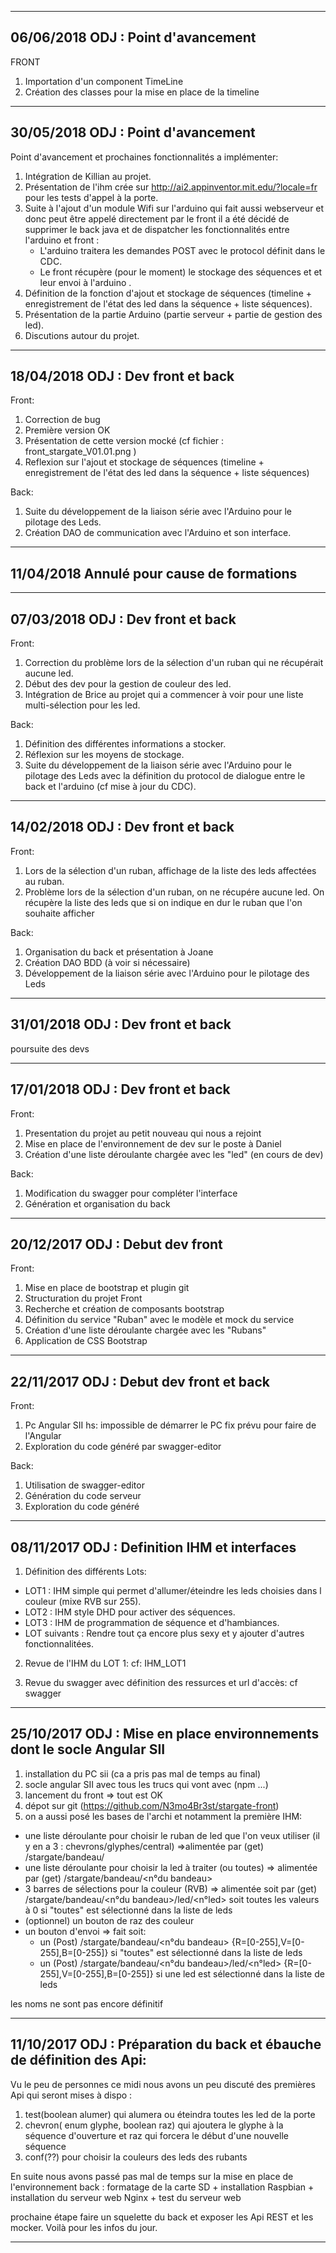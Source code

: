 -----------
06/06/2018
ODJ : Point d'avancement
--
FRONT
1) Importation d'un component TimeLine
2) Création des classes pour la mise en place de la timeline


-----------
30/05/2018
ODJ : Point d'avancement
--
Point d'avancement et prochaines fonctionnalités a implémenter:
1) Intégration de Killian au projet.
1) Présentation de l'ihm crée sur http://ai2.appinventor.mit.edu/?locale=fr pour les tests d'appel à la porte.
2) Suite à l'ajout d'un module Wifi sur l'arduino qui fait aussi webserveur et donc peut être appelé directement par le front il a été décidé de supprimer le back java et de dispatcher les fonctionnalités entre l'arduino et front :
    - L'arduino traitera les demandes POST avec le protocol définit dans le CDC.
    - Le front récupère (pour le moment) le stockage des séquences et et leur envoi à l'arduino .
3) Définition de la fonction d'ajout et stockage de séquences (timeline + enregistrement de l'état des led dans la séquence + liste séquences). 
4) Présentation de la partie Arduino (partie serveur + partie de gestion des led).
5) Discutions autour du projet. 
-----------
18/04/2018
ODJ : Dev front et back
--

Front:
1) Correction de bug
2) Première version OK 
3) Présentation de cette version mocké (cf fichier : front_stargate_V01.01.png )
4) Reflexion sur l'ajout et stockage de séquences (timeline + enregistrement de l'état des led dans la séquence + liste séquences) 


Back:
1) Suite du développement de la liaison série avec l'Arduino pour le pilotage des Leds.
2) Création DAO de communication avec l'Arduino et son interface.

-----------
11/04/2018
Annulé pour cause de formations
--


-----------
07/03/2018
ODJ : Dev front et back
--

Front:
1) Correction du problème lors de la sélection d'un ruban qui ne récupérait aucune led.
2) Début des dev pour la gestion de couleur des led.
3) Intégration de Brice au projet qui a commencer à voir pour une liste multi-sélection pour les led.

Back:
1) Définition des différentes informations a stocker.
2) Réflexion sur les moyens de stockage.
3) Suite du développement de la liaison série avec l'Arduino pour le pilotage des Leds avec la définition du protocol
de dialogue entre le back et l'arduino (cf mise à jour du CDC).


-----------
14/02/2018
ODJ : Dev front et back
--

Front:
1) Lors de la sélection d'un ruban, affichage de la liste des leds affectées au ruban.
2) Problème lors de la sélection d'un ruban, on ne récupére aucune led. 
On récupère la liste des leds que si on indique en dur le ruban que l'on souhaite afficher

Back:
1) Organisation du back et présentation à Joane
2) Création DAO BDD (à voir si nécessaire)
3) Développement de la liaison série avec l'Arduino pour le pilotage des Leds

-----------
31/01/2018
ODJ : Dev front et back
--
poursuite des devs 

-----------
17/01/2018
ODJ : Dev front et back
--

Front:
1) Presentation du projet au petit nouveau qui nous a rejoint
2) Mise en place de l'environnement de dev sur le poste à Daniel
3) Création d'une liste déroulante chargée avec les "led" (en cours de dev) 

Back:
1) Modification du swagger pour compléter l'interface
2) Génération et organisation du back

-----------
20/12/2017
ODJ : Debut dev front
--

Front:
1) Mise en place de bootstrap et plugin git
2) Structuration du projet Front
3) Recherche et création de composants bootstrap
4) Définition du service "Ruban" avec le modèle et mock du service 
5) Création d'une liste déroulante chargée avec les "Rubans" 
6) Application de CSS Bootstrap

-----------
22/11/2017
ODJ : Debut dev front et back
--

Front:
1) Pc Angular SII hs: impossible de démarrer le PC fix prévu pour faire de l'Angular 
2) Exploration du code généré par swagger-editor

Back:
1) Utilisation de swagger-editor
2) Génération du code serveur
3) Exploration du code généré

-----------
08/11/2017
ODJ : Definition IHM et interfaces
--

1) Définition des différents Lots:
  - LOT1 : IHM simple qui permet d'allumer/éteindre les leds choisies dans l couleur (mixe RVB sur 255).
  - LOT2 : IHM style DHD pour activer des séquences.
  - LOT3 : IHM de programmation de séquence et d'hambiances.
  - LOT suivants : Rendre tout ça encore plus sexy et y ajouter d'autres fonctionnalitées.
2) Revue de l'IHM du LOT 1: 
cf: IHM_LOT1

3) Revue du swagger avec définition des ressurces et url d'accès: cf swagger

-----------
25/10/2017
ODJ : Mise en place environnements dont le socle Angular SII 
--

1) installation du PC sii (ca a pris pas mal de temps au final)
2) socle angular SII avec tous les trucs qui vont avec (npm ...)
3) lancement du front => tout est OK
4) dépot sur git (https://github.com/N3mo4Br3st/stargate-front)
5) on a aussi posé les bases de l'archi et notamment la première IHM:
  - une liste déroulante pour choisir le ruban de led que l'on veux utiliser (il y en a 3 : chevrons/glyphes/central) =>alimentée par (get) /stargate/bandeau/
  - une liste déroulante pour choisir la led à traiter (ou toutes) => alimentée par (get) /stargate/bandeau/<n°du bandeau>
  - 3 barres de sélections pour la couleur (RVB) => alimentée soit par (get) /stargate/bandeau/<n°du bandeau>/led/<n°led> soit toutes les valeurs à 0 si "toutes" est sélectionné dans la liste de leds
  - (optionnel) un bouton de raz des couleur
  - un bouton d'envoi => fait soit:
     * un (Post) /stargate/bandeau/<n°du bandeau> {R=[0-255],V=[0-255],B=[0-255]} si "toutes" est sélectionné dans la liste de leds
     * un (Post) /stargate/bandeau/<n°du bandeau>/led/<n°led> {R=[0-255],V=[0-255],B=[0-255]} si une led est sélectionné dans la liste de leds

les noms ne sont pas encore définitif

-----------
11/10/2017
ODJ : Préparation du back et ébauche de définition des Api:
--

Vu le peu de personnes ce midi nous avons un peu discuté des premières Api qui seront mises à dispo :
1. test(boolean alumer) qui alumera ou éteindra toutes les led de la porte
2. chevron( enum glyphe, boolean raz) qui ajoutera le glyphe à la séquence d'ouverture et raz qui forcera le début d'une nouvelle séquence
3. conf(??) pour choisir la couleurs des leds des rubants

En suite nous avons passé pas mal de temps sur la mise en place de l'environnement back : formatage de la carte SD + installation Raspbian + installation du serveur web Nginx + test du serveur web

prochaine étape faire un squelette du back et exposer les Api REST et les mocker.
Voilà pour les infos du jour.

-----------
